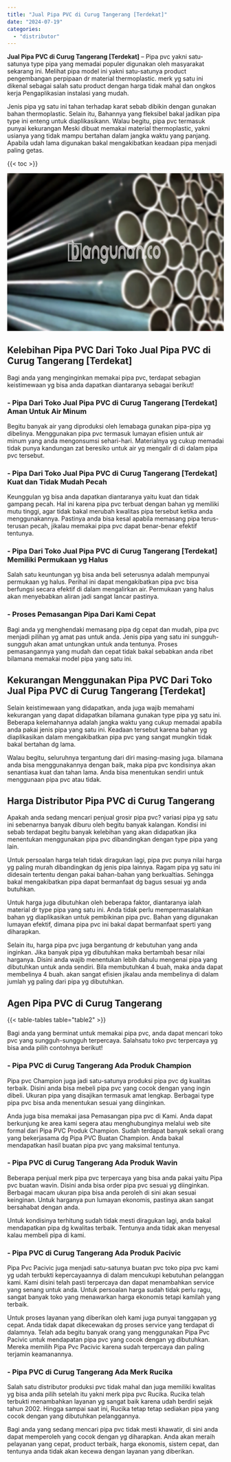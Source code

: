 ```yaml
---
title: "Jual Pipa PVC di Curug Tangerang [Terdekat]"
date: "2024-07-19"
categories: 
  - "distributor"
---
```


**Jual Pipa PVC di Curug Tangerang \[Terdekat\]** – Pipa pvc yakni satu-satunya type pipa yang memadai populer digunakan oleh masyarakat sekarang ini. Melihat pipa model ini yakni satu-satunya product pengembangan perpipaan dr material thermoplastic. merk yg satu ini dikenal sebagai salah satu product dengan harga tidak mahal dan ongkos kerja Pengaplikasian instalasi yang mudah.

Jenis pipa yg satu ini tahan terhadap karat sebab dibikin dengan gunakan bahan thermoplastic. Selain itu, Bahannya yang fleksibel bakal jadikan pipa type ini enteng untuk diaplikasikann. Walau begitu, pipa pvc termasuk punyai kekurangan Meski dibuat memakai material thermoplastic, yakni usianya yang tidak mampu bertahan dalam jangka waktu yang panjang. Apabila udah lama digunakan bakal mengakibatkan keadaan pipa menjadi paling getas.

{{< toc >}}

![Jual Pipa PVC di Curug Tangerang [Terdekat]](/images/jaul-pipa-pvc-37.png)

## Kelebihan Pipa PVC Dari Toko Jual Pipa PVC di Curug Tangerang \[Terdekat\]

Bagi anda yang menginginkan memakai pipa pvc, terdapat sebagian keistimewaan yg bisa anda dapatkan diantaranya sebagai berikut!

### \- Pipa Dari Toko Jual Pipa PVC di Curug Tangerang \[Terdekat\] Aman Untuk Air Minum

Begitu banyak air yang diproduksi oleh lemabaga gunakan pipa-pipa yg dibelinya. Menggunakan pipa pvc termasuk lumayan efisien untuk air minum yang anda mengonsumsi sehari-hari. Materialnya yg cukup memadai tidak punya kandungan zat beresiko untuk air yg mengalir di di dalam pipa pvc tersebut.

### \- Pipa Dari Toko Jual Pipa PVC di Curug Tangerang \[Terdekat\] Kuat dan Tidak Mudah Pecah

Keunggulan yg bisa anda dapatkan diantaranya yaitu kuat dan tidak gampang pecah. Hal ini karena pipa pvc terbuat dengan bahan yg memiliki mutu tinggi, agar tidak bakal merubah kwalitas pipa tersebut ketika anda menggunakannya. Pastinya anda bisa kesal apabila memasang pipa terus-terusan pecah, jikalau memakai pipa pvc dapat benar-benar efektif tentunya.

### \- Pipa Dari Toko Jual Pipa PVC di Curug Tangerang \[Terdekat\] Memiliki Permukaan yg Halus

Salah satu keuntungan yg bisa anda beli seterusnya adalah mempunyai permukaan yg halus. Perihal ini dapat mengakibatkan pipa pvc bisa berfungsi secara efektif di dalam mengalirkan air. Permukaan yang halus akan menyebabkan aliran jadi sangat lancar pastinya.

### \- Proses Pemasangan Pipa Dari Kami Cepat

Bagi anda yg menghendaki memasang pipa dg cepat dan mudah, pipa pvc menjadi pilihan yg amat pas untuk anda. Jenis pipa yang satu ini sungguh-sungguh akan amat untungkan untuk anda tentunya. Proses pemasangannya yang mudah dan cepat tidak bakal sebabkan anda ribet bilamana memakai model pipa yang satu ini.

## Kekurangan Menggunakan Pipa PVC Dari Toko Jual Pipa PVC di Curug Tangerang \[Terdekat\]

Selain keistimewaan yang didapatkan, anda juga wajib memahami kekurangan yang dapat didapatkan bilamana gunakan type pipa yg satu ini. Beberapa kelemahannya adalah jangka waktu yang cukup memadai apabila anda pakai jenis pipa yang satu ini. Keadaan tersebut karena bahan yg diaplikasikan dalam mengakibatkan pipa pvc yang sangat mungkin tidak bakal bertahan dg lama.

Walau begitu, seluruhnya tergantung dari diri masing-masing juga. bilamana anda bisa menggunakannya dengan baik, maka pipa pvc kondisinya akan senantiasa kuat dan tahan lama. Anda bisa menentukan sendiri untuk menggunaan pipa pvc atau tidak.

## Harga Distributor Pipa PVC di Curug Tangerang

Apakah anda sedang mencari penjual grosir pipa pvc? variasi pipa yg satu ini sebenarnya banyak diburu oleh begitu banyak kalangan. Kondisi ini sebab terdapat begitu banyak kelebihan yang akan didapatkan jika menentukan menggunakan pipa pvc dibandingkan dengan type pipa yang lain.

Untuk persoalan harga telah tidak diragukan lagi, pipa pvc punya nilai harga yg paling murah dibandingkan dg jenis pipa lainnya. Ragam pipa yg satu ini didesain tertentu dengan pakai bahan-bahan yang berkualtias. Sehingga bakal mengakibatkan pipa dapat bermanfaat dg bagus sesuai yg anda butuhkan.

Untuk harga juga dibutuhkan oleh beberapa faktor, diantaranya ialah material dr type pipa yang satu ini. Anda tidak perlu mempermasalahkan bahan yg diaplikasikan untuk pembikinan pipa pvc. Bahan yang digunakan lumayan efektif, dimana pipa pvc ini bakal dapat bermanfaat sperti yang diharapkan.

Selain itu, harga pipa pvc juga bergantung dr kebutuhan yang anda inginkan. Jika banyak pipa yg dibutuhkan maka bertambah besar nilai harganya. Disini anda wajib menentukan lebih dahulu mengenai pipa yang dibutuhkan untuk anda sendiri. Bila membutuhkan 4 buah, maka anda dapat membelinya 4 buah. akan sangat efisien jikalau anda membelinya di dalam jumlah yg paling dari pipa yg dibutuhkan.

## Agen Pipa PVC di Curug Tangerang

{{< table-tables table="table2" >}}

Bagi anda yang berminat untuk memakai pipa pvc, anda dapat mencari toko pvc yang sungguh-sungguh terpercaya. Salahsatu toko pvc terpercaya yg bisa anda pilih contohnya berikut!

### \- Pipa PVC di Curug Tangerang Ada Produk Champion

Pipa pvc Champion juga jadi satu-satunya produksi pipa pvc dg kualitas terbaik. Disini anda bisa mebeli pipa pvc yang cocok dengan yang ingin dibeli. Ukuran pipa yang disajikan termasuk amat lengkap. Berbagai type pipa pvc bisa anda menentukan sesuai yang diinginkan.

Anda juga bisa memakai jasa Pemasangan pipa pvc di Kami. Anda dapat berkunjung ke area kami segera atau menghubunginya melalui web site formal dari Pipa PVC Produk Champion. Sudah terdapat banyak sekali orang yang bekerjasama dg Pipa PVC Buatan Champion. Anda bakal mendapatkan hasil buatan pipa pvc yang maksimal tentunya.

### \- Pipa PVC di Curug Tangerang Ada Produk Wavin

Beberapa penjual merk pipa pvc terpercaya yang bisa anda pakai yaitu Pipa pvc buatan wavin. Disini anda bisa order pipa pvc sesuai yg diinginkan. Berbagai macam ukuran pipa bisa anda peroleh di sini akan sesuai keinginan. Untuk harganya pun lumayan ekonomis, pastinya akan sangat bersahabat dengan anda.

Untuk kondisinya terhitung sudah tidak mesti diragukan lagi, anda bakal mendapatkan pipa dg kwalitas terbaik. Tentunya anda tidak akan menyesal kalau membeli pipa di kami.

### \- Pipa PVC di Curug Tangerang Ada Produk Pacivic

Pipa Pvc Pacivic juga menjadi satu-satunya buatan pvc toko pipa pvc kami yg udah terbukti kepercayaannya di dalam mencukupi kebutuhan pelanggan kami. Kami disini telah pasti terpercaya dan dapat menambahkan service yang senang untuk anda. Untuk persoalan harga sudah tidak perlu ragu, sangat banyak toko yang menawarkan harga ekonomis tetapi kamilah yang terbaik.

Untuk proses layanan yang diberikan oleh kami juga punyai tanggapan yg cepat. Anda tidak dapat dikecewakan dg proses service yang terdapat di dalamnya. Telah ada begitu banyak orang yang menggunakan Pipa Pvc Pacivic untuk mendapatan pipa pvc yang cocok dengan yg dibutuhkan. Mereka memilih Pipa Pvc Pacivic karena sudah terpercaya dan paling terjamin keamanannya.

### \- Pipa PVC di Curug Tangerang Ada Merk Rucika

Salah satu distributor produksi pvc tidak mahal dan juga memiliki kwalitas yg bisa anda pilih setelah itu yakni merk pipa pvc Rucika. Rucika telah terbukti menambahkan layanan yg sangat baik karena udah berdiri sejak tahun 2002. Hingga sampai saat ini, Rucika tetap tetap sediakan pipa yang cocok dengan yang dibutuhkan pelanggannya.

Bagi anda yang sedang mencari pipa pvc tidak mesti khawatir, di sini anda dapat memperoleh yang cocok dengan yg diharapkan. Anda akan meraih pelayanan yang cepat, product terbaik, harga ekonomis, sistem cepat, dan tentunya anda tidak akan kecewa dengan layanan yang diberikan.
